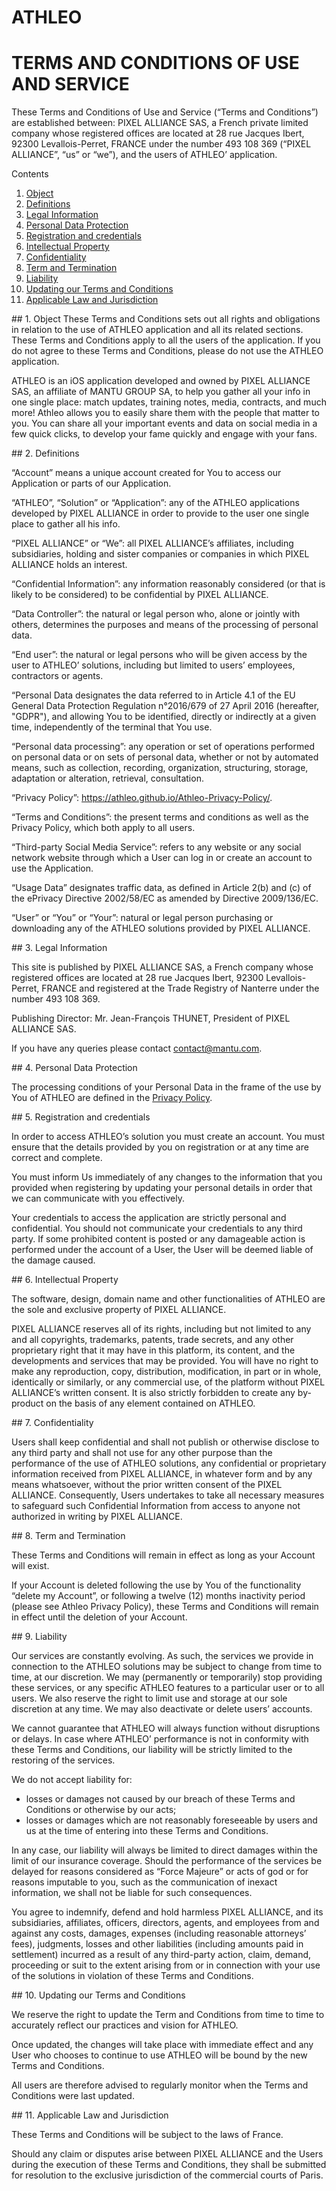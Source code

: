# ATHLEO
# TERMS AND CONDITIONS OF USE AND SERVICE

These Terms and Conditions of Use and Service (“Terms and Conditions”) are established between:
PIXEL ALLIANCE SAS, a French private limited company whose registered offices are located at 28 rue Jacques Ibert, 92300 Levallois-Perret, FRANCE under the number 493 108 369 (“PIXEL ALLIANCE”, “us” or “we”), and the users of ATHLEO’ application.

Contents

1.	[Object](#object)
2.	[Definitions](#definitions)
3.	[Legal Information](#legal)
4.	[Personal Data Protection](#personal)
5.	[Registration and credentials](#registration)
6.	[Intellectual Property](#intellectual)
7.	[Confidentiality](#confidentiality)
8.	[Term and Termination](#term)
9.	[Liability](#liability)
10.	[Updating our Terms and Conditions](#updating)
11.	[Applicable Law and Jurisdiction](#applicable)

<a name="object"/>
## 1. Object
These Terms and Conditions sets out all rights and obligations in relation to the use of ATHLEO application and all its related sections. These Terms and Conditions apply to all the users of the application. If you do not agree to these Terms and Conditions, please do not use the ATHLEO application. 

ATHLEO is an iOS application developed and owned by PIXEL ALLIANCE SAS, an affiliate of MANTU GROUP SA, to help you gather all your info in one single place: match updates, training notes, media, contracts, and much more! Athleo allows you to easily share them with the people that matter to you. You can share all your important events and data on social media in a few quick clicks, to develop your fame quickly and engage with your fans. 

<a name="definitions"/>
## 2. Definitions

“Account” means a unique account created for You to access our Application or parts of our Application.

“ATHLEO”, “Solution” or “Application”: any of the ATHLEO applications developed by PIXEL ALLIANCE in order to provide to the user one single place to gather all his info. 

“PIXEL ALLIANCE” or “We”: all PIXEL ALLIANCE’s affiliates, including subsidiaries, holding and sister companies or companies in which PIXEL ALLIANCE holds an interest.

“Confidential Information”: any information reasonably considered (or that is likely to be considered) to be confidential by PIXEL ALLIANCE.

“Data Controller”: the natural or legal person who, alone or jointly with others, determines the purposes and means of the processing of personal data.

“End user”: the natural or legal persons who will be given access by the user to ATHLEO’ solutions, including but limited to users’ employees, contractors or agents. 

 “Personal Data designates the data referred to in Article 4.1 of the EU General Data Protection Regulation n°2016/679 of 27 April 2016 (hereafter, "GDPR"), and allowing You to be identified, directly or indirectly at a given time, independently of the terminal that You use.

 “Personal data processing”: any operation or set of operations performed on personal data or on sets of personal data, whether or not by automated means, such as collection, recording, organization, structuring, storage, adaptation or alteration, retrieval, consultation.

“Privacy Policy”: <https://athleo.github.io/Athleo-Privacy-Policy/>.

“Terms and Conditions”: the present terms and conditions as well as the Privacy Policy, which both apply to all users. 

“Third-party Social Media Service”: refers to any website or any social network website through which a User can log in or create an account to use the Application.

“Usage Data” designates traffic data, as defined in Article 2(b) and (c) of the ePrivacy Directive 2002/58/EC as amended by Directive 2009/136/EC.

“User” or “You” or “Your”: natural or legal person purchasing or downloading any of the ATHLEO solutions provided by PIXEL ALLIANCE.

<a name="legal"/>
## 3. Legal Information

This site is published by PIXEL ALLIANCE SAS, a French company whose registered offices are located at 28 rue Jacques Ibert, 92300 Levallois-Perret, FRANCE and registered at the Trade Registry of Nanterre under the number 493 108 369. 

Publishing Director: Mr. Jean-François THUNET, President of PIXEL ALLIANCE SAS.

If you have any queries please contact <contact@mantu.com>.

<a name="personal"/>
## 4. Personal Data Protection

The processing conditions of your Personal Data in the frame of the use by You of ATHLEO are defined in the [Privacy Policy](https://athleo.github.io/Athleo-Privacy-Policy/).

<a name="registration"/>
## 5. Registration and credentials

In order to access ATHLEO’s solution you must create an account. You must ensure that the details provided by you on registration or at any time are correct and complete.

You must inform Us immediately of any changes to the information that you provided when registering by updating your personal details in order that we can communicate with you effectively.

Your credentials to access the application are strictly personal and confidential. You should not communicate your credentials to any third party. If some prohibited content is posted or any damageable action is performed under the account of a User, the User will be deemed liable of the damage caused.

<a name="intellectual"/>
## 6. Intellectual Property

The software, design, domain name and other functionalities of ATHLEO are the sole and exclusive property of PIXEL ALLIANCE.

PIXEL ALLIANCE reserves all of its rights, including but not limited to any and all copyrights, trademarks, patents, trade secrets, and any other proprietary right that it may have in this platform, its content, and the developments and services that may be provided. You will have no right to make any reproduction, copy, distribution, modification, in part or in whole, identically or similarly, or any commercial use, of the platform without PIXEL ALLIANCE’s written consent. It is also strictly forbidden to create any by-product on the basis of any element contained on ATHLEO.

<a name="confidentiality"/>
## 7. Confidentiality

Users shall keep confidential and shall not publish or otherwise disclose to any third party and shall not use for any other purpose than the performance of the use of ATHLEO solutions, any confidential or proprietary information received from PIXEL ALLIANCE, in whatever form and by any means whatsoever, without the prior written consent of the PIXEL ALLIANCE. Consequently, Users undertakes to take all necessary measures to safeguard such Confidential Information from access to anyone not authorized in writing by PIXEL ALLIANCE.

<a name="term"/>
## 8. Term and Termination

These Terms and Conditions will remain in effect as long as your Account will exist. 

If your Account is deleted following the use by You of the functionality “delete my Account”, or following a twelve (12) months inactivity period (please see Athleo Privacy Policy), these Terms and Conditions will remain in effect until the deletion of your Account.

<a name="liability"/>
## 9. Liability

Our services are constantly evolving. As such, the services we provide in connection to the ATHLEO solutions may be subject to change from time to time, at our discretion. We may (permanently or temporarily) stop providing these services, or any specific ATHLEO features to a particular user or to all users. We also reserve the right to limit use and storage at our sole discretion at any time. We may also deactivate or delete users’ accounts.

We cannot guarantee that ATHLEO will always function without disruptions or delays. In case where ATHLEO’ performance is not in conformity with these Terms and Conditions, our liability will be strictly limited to the restoring of the services. 

We do not accept liability for: 

-	losses or damages not caused by our breach of these Terms and Conditions or otherwise by our acts; 
-	losses or damages which are not reasonably foreseeable by users and us at the time of entering into these Terms and Conditions.

In any case, our liability will always be limited to direct damages within the limit of our insurance coverage. 
Should the performance of the services be delayed for reasons considered as “Force Majeure” or acts of god or for reasons imputable to you, such as the communication of inexact information, we shall not be liable for such consequences.

You agree to indemnify, defend and hold harmless PIXEL ALLIANCE, and its subsidiaries, affiliates, officers, directors, agents, and employees from and against any costs, damages, expenses (including reasonable attorneys’ fees), judgments, losses and other liabilities (including amounts paid in settlement) incurred as a result of any third-party action, claim, demand, proceeding or suit to the extent arising from or in connection with your use of the solutions in violation of these Terms and Conditions.

<a name="updating"/>
## 10. Updating our Terms and Conditions

We reserve the right to update the Term and Conditions from time to time to accurately reflect our practices and vision for ATHLEO.

Once updated, the changes will take place with immediate effect and any User who chooses to continue to use ATHLEO will be bound by the new Terms and Conditions.

All users are therefore advised to regularly monitor when the Terms and Conditions were last updated.

<a name="applicable"/>
## 11. Applicable Law and Jurisdiction

These Terms and Conditions will be subject to the laws of France. 

Should any claim or disputes arise between PIXEL ALLIANCE and the Users during the execution of these Terms and Conditions, they shall be submitted for resolution to the exclusive jurisdiction of the commercial courts of Paris.
